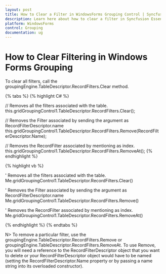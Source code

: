 ```yaml
---
layout: post
title: How to Clear a Filter in WindowsForms Grouping Control | Syncfusion
description: Learn here about how to clear a filter in Syncfusion Essential WindowsForms Grouping Control, its elements, and more.
platform: WindowsForms
control: Grouping
documentation: ug
---
```

# How to Clear Filtering in Windows Forms Grouping
To clear all filters, call the groupingEngine.TableDescriptor.RecordFilters.Clear method.

{% tabs %}
{% highlight C# %}

// Removes all the filters associated with the table.
this.gridGroupingControl1.TableDescriptor.RecordFilters.Clear(); 
 
// Removes the Filter associated by sending the argument as RecordFilterDescriptor.name
this.gridGroupingControl1.TableDescriptor.RecordFilters.Remove(RecordFilterDescriptor.Name); 
 
// Removes the RecordFilter associated by mentioning as index.
this.gridGroupingControl1.TableDescriptor.RecordFilters.RemoveAt();
{% endhighlight %}

{% highlight vb %}

' Removes all the filters associated with the table.
Me.gridGroupingControl1.TableDescriptor.RecordFilters.Clear()
 
' Removes the Filter associated by sending the argument as RecordFilterDescriptor.name
Me.gridGroupingControl1.TableDescriptor.RecordFilters.Remove()
 
' Removes the RecordFilter associated by mentioning as index.
Me.gridGroupingControl1.TableDescriptor.RecordFilters.RemoveAt()

{% endhighlight %}
{% endtabs %}

N> To remove a particular filter, use the groupingEngine.TableDescriptor.RecordFilters.Remove or groupingEngine.TableDescriptor.RecordFilters.RemoveAt. To use Remove, you will need a reference to the RecordFilterDescriptor object that you want to delete or your RecordFilterDescriptor object would have to be named (setting the RecordFilterDescriptor.Name property or by passing a name string into its overloaded constructor).
